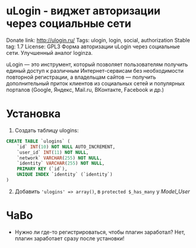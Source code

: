 uLogin - виджет авторизации через социальные сети
=================================================

Donate link: http://ulogin.ru/
Tags: ulogin, login, social, authorization
Stable tag: 1.7
License: GPL3
Форма авторизации uLogin через социальные сети. Улучшенный аналог loginza.


uLogin — это инструмент, который позволяет пользователям получить единый доступ к различным Интернет-сервисам без необходимости повторной регистрации,
а владельцам сайтов — получить дополнительный приток клиентов из социальных сетей и популярных порталов (Google, Яндекс, Mail.ru, ВКонтакте, Facebook и др.)

Установка
=========

1. Создать таблицу ulogins:
```sql
CREATE TABLE `ulogins` (
	`id` INT(10) NOT NULL AUTO_INCREMENT,
	`user_id` INT(11) NOT NULL,
	`network` VARCHAR(255) NOT NULL,
	`identity` VARCHAR(255) NOT NULL,
	PRIMARY KEY (`id`),
	UNIQUE INDEX `identity` (`identity`)
)
```
2. Добавить `'ulogins' => array()`, в `protected $_has_many` у *Model_User*

ЧаВо
====

* Нужно ли где-то регистрироваться, чтобы плагин заработал?
    Нет, плагин заработает сразу после установки!

